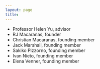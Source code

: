 ```yaml
---
layout: page
title:
---
```


- Professor Helen Yu, advisor
- RJ Macaranas, founder
- Christian Macaranas, founding member
- Jack Marshall, founding member
- Sakiko Pizzorno, founding member
- Ivan Nieto, founding member
- Elena Venner, founding member
